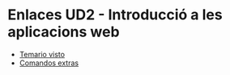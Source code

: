 # Enlaces UD2 -  Introducció a les aplicacions web

* [Temario visto](https://javiergarciaescobedo.es/despliegue-de-aplicaciones-web/76-arquitecturas-web)
* [Comandos extras](https://launchschool.com/books/command_line/read/command_line_interface)
